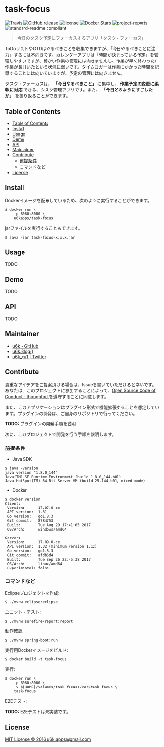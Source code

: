 # task-focus

[![Travis](https://img.shields.io/travis/u6k/task-focus.svg)](https://travis-ci.org/u6k/task-focus)
[![GitHub release](https://img.shields.io/github/release/u6k/task-focus.svg)](https://github.com/u6k/task-focus/releases)
[![license](https://img.shields.io/github/license/u6k/task-focus.svg)](https://github.com/u6k/task-focus/blob/master/LICENSE)
[![Docker Stars](https://img.shields.io/docker/stars/u6kapps/task-focus.svg)](https://hub.docker.com/r/u6kapps/task-focus/)
[![project-reports](https://img.shields.io/badge/site-project--reports-orange.svg)](https://u6k.github.io/task-focus/project-reports.html)
[![standard-readme compliant](https://img.shields.io/badge/readme%20style-standard-brightgreen.svg?style=flat-square)](https://github.com/RichardLitt/standard-readme)

> 今日のタスク予定にフォーカスするアプリ「タスク・フォーカス」

ToDoリストやGTDはやるべきことを収集できますが、「今日やるべきことに注力」するには不向きです。カレンダーアプリは「時間が決まっている予定」を管理しやすいですが、細かい作業の管理には向きませんし、作業が早く終わった/作業が長引いたという状況に弱いです。タイムロガーは作業にかかった時間を記録することには向いていますが、予定の管理には向きません。

タスク・フォーカスは、 __「今日やるべきこと」__ に集中し、 __作業予定の変更に柔軟に対応__ できる、タスク管理アプリです。また、 __「今日どのようにすごしたか」__ を振り返ることができます。

## Table of Contents

<!-- TOC depthFrom:2 -->

- [Table of Contents](#table-of-contents)
- [Install](#install)
- [Usage](#usage)
- [Demo](#demo)
- [API](#api)
- [Maintainer](#maintainer)
- [Contribute](#contribute)
    - [前提条件](#前提条件)
    - [コマンドなど](#コマンドなど)
- [License](#license)

<!-- /TOC -->

## Install

Dockerイメージを配布しているため、次のように実行することができます。

```
$ docker run \
    -p 8080:8080 \
    u6kapps/task-focus
```

jarファイルを実行することもできます。

```
$ java -jar task-focus-x.x.x.jar
```

## Usage

TODO

## Demo

TODO

## API

TODO

## Maintainer

- [u6k - GitHub](https://github.com/u6k/)
- [u6k.Blog()](https://blog.u6k.me/)
- [u6k_yu1 | Twitter](https://twitter.com/u6k_yu1)

## Contribute

貴重なアイデアをご提案頂ける場合は、Issueを書いていただけると幸いです。あなたは、このプロジェクトに参加することによって、[Open Source Code of Conduct - thoughtbot](https://thoughtbot.com/open-source-code-of-conduct)を遵守することに同意します。

また、このアプリケーションはプラグイン形式で機能拡張することを想定しています。プラグインの開発は、ご自身のリポジトリで行ってください。

__TODO:__ プラグインの開発手順を説明

次に、このプロジェクトで開発を行う手順を説明します。

### 前提条件

- Java SDK

```
$ java -version
java version "1.8.0_144"
Java(TM) SE Runtime Environment (build 1.8.0_144-b01)
Java HotSpot(TM) 64-Bit Server VM (build 25.144-b01, mixed mode)
```

- Docker

```
$ docker version
Client:
 Version:      17.07.0-ce
 API version:  1.31
 Go version:   go1.8.3
 Git commit:   8784753
 Built:        Tue Aug 29 17:41:05 2017
 OS/Arch:      windows/amd64

Server:
 Version:      17.09.0-ce
 API version:  1.32 (minimum version 1.12)
 Go version:   go1.8.3
 Git commit:   afdb6d4
 Built:        Tue Sep 26 22:45:38 2017
 OS/Arch:      linux/amd64
 Experimental: false
```

### コマンドなど

Eclipseプロジェクトを作成:

```
$ ./mvnw eclipse:eclipse
```

ユニット・テスト:

```
$ ./mvnw surefire-report:report
```

動作確認:

```
$ ./mvnw spring-boot:run
```

実行用Dockerイメージをビルド:

```
$ docker build -t task-focus .
```

実行:

```
$ docker run \
    -p 8080:8080 \
    -v ${HOME}/volumes/task-focus:/var/task-focus \
    task-focus
```

E2Eテスト:

__TODO:__ E2Eテストは未実装です。

## License

[MIT License &copy; 2016 u6k.apps@gmail.com](https://github.com/u6k/task-focus/blob/master/LICENSE)
